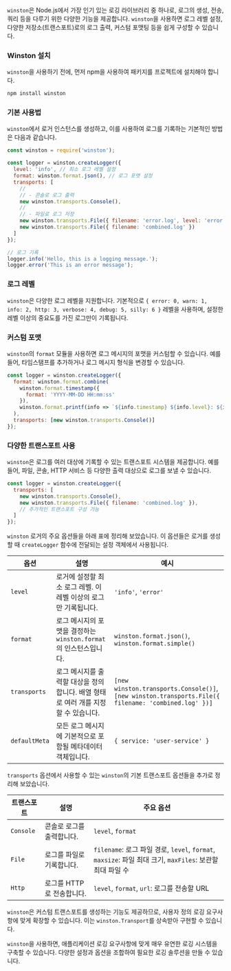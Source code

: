 `winston`은 Node.js에서 가장 인기 있는 로깅 라이브러리 중 하나로, 로그의 생성, 전송, 쿼리 등을 다루기 위한 다양한 기능을 제공합니다. `winston`을 사용하면 로그 레벨 설정, 다양한 저장소(트랜스포트)로의 로그 출력, 커스텀 포맷팅 등을 쉽게 구성할 수 있습니다.

### Winston 설치

`winston`을 사용하기 전에, 먼저 npm을 사용하여 패키지를 프로젝트에 설치해야 합니다.

```bash
npm install winston
```

### 기본 사용법

`winston`에서 로거 인스턴스를 생성하고, 이를 사용하여 로그를 기록하는 기본적인 방법은 다음과 같습니다.

```javascript
const winston = require('winston');

const logger = winston.createLogger({
  level: 'info', // 최소 로그 레벨 설정
  format: winston.format.json(), // 로그 포맷 설정
  transports: [
    //
    // - 콘솔로 로그 출력
    new winston.transports.Console(),
    //
    // - 파일로 로그 저장
    new winston.transports.File({ filename: 'error.log', level: 'error' }),
    new winston.transports.File({ filename: 'combined.log' })
  ]
});

// 로그 기록
logger.info('Hello, this is a logging message.');
logger.error('This is an error message');
```

### 로그 레벨

`winston`은 다양한 로그 레벨을 지원합니다. 기본적으로 `{ error: 0, warn: 1, info: 2, http: 3, verbose: 4, debug: 5, silly: 6 }` 레벨을 사용하며, 설정한 레벨 이상의 중요도를 가진 로그만이 기록됩니다.

### 커스텀 포맷

`winston`의 `format` 모듈을 사용하면 로그 메시지의 포맷을 커스텀할 수 있습니다. 예를 들어, 타임스탬프를 추가하거나 로그 메시지 형식을 변경할 수 있습니다.

```javascript
const logger = winston.createLogger({
  format: winston.format.combine(
    winston.format.timestamp({
      format: 'YYYY-MM-DD HH:mm:ss'
    }),
    winston.format.printf(info => `${info.timestamp} ${info.level}: ${info.message}`)
  ),
  transports: [new winston.transports.Console()]
});
```

### 다양한 트랜스포트 사용

`winston`은 로그를 여러 대상에 기록할 수 있는 트랜스포트 시스템을 제공합니다. 예를 들어, 파일, 콘솔, HTTP 서비스 등 다양한 출력 대상으로 로그를 보낼 수 있습니다.

```javascript
const logger = winston.createLogger({
  transports: [
    new winston.transports.Console(),
    new winston.transports.File({ filename: 'combined.log' }),
    // 추가적인 트랜스포트 구성 가능
  ]
});
```

`winston` 로거의 주요 옵션들을 아래 표에 정리해 보았습니다. 이 옵션들은 로거를 생성할 때 `createLogger` 함수에 전달되는 설정 객체에서 사용됩니다.

| 옵션          | 설명                                                         | 예시                                    |
|---------------|------------------------------------------------------------|---------------------------------------|
| `level`       | 로거에 설정할 최소 로그 레벨. 이 레벨 이상의 로그만 기록됩니다.   | `'info'`, `'error'`                   |
| `format`      | 로그 메시지의 포맷을 결정하는 `winston.format`의 인스턴스입니다. | `winston.format.json()`, `winston.format.simple()` |
| `transports`  | 로그 메시지를 출력할 대상을 정의합니다. 배열 형태로 여러 개를 지정할 수 있습니다. | `[new winston.transports.Console()]`, `[new winston.transports.File({ filename: 'combined.log' })]` |
| `defaultMeta` | 모든 로그 메시지에 기본적으로 포함될 메타데이터 객체입니다.    | `{ service: 'user-service' }`        |

`transports` 옵션에서 사용할 수 있는 `winston`의 기본 트랜스포트 옵션들을 추가로 정리해 보았습니다.

| 트랜스포트           | 설명                                                         | 주요 옵션                                                     |
|---------------------|------------------------------------------------------------|-------------------------------------------------------------|
| `Console`           | 콘솔로 로그를 출력합니다.                                     | `level`, `format`                                            |
| `File`              | 로그를 파일로 기록합니다.                                     | `filename`: 로그 파일 경로, `level`, `format`, `maxsize`: 파일 최대 크기, `maxFiles`: 보관할 최대 파일 수 |
| `Http`              | 로그를 HTTP로 전송합니다.                                      | `level`, `format`, `url`: 로그를 전송할 URL                  |

`winston`은 커스텀 트랜스포트를 생성하는 기능도 제공하므로, 사용자 정의 로깅 요구사항에 맞게 확장할 수 있습니다. 이는 `winston.Transport`를 상속받아 구현할 수 있습니다.


`winston`을 사용하면, 애플리케이션 로깅 요구사항에 맞게 매우 유연한 로깅 시스템을 구축할 수 있습니다. 다양한 설정과 옵션을 조합하여 필요한 로깅 솔루션을 만들 수 있습니다.